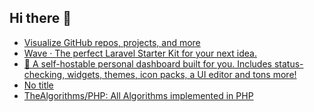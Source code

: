 ## Hi there 👋

<!--
**ahmadmunib/ahmadmunib** is a ✨ _special_ ✨ repository because its `README.md` (this file) appears on your GitHub profile.

Here are some ideas to get you started:

- 🔭 I’m currently working on ...
- 🌱 I’m currently learning ...
- 👯 I’m looking to collaborate on ...
- 🤔 I’m looking for help with ...
- 💬 Ask me about ...
- 📫 How to reach me: ...
- 😄 Pronouns: ...
- ⚡ Fun fact: ...
-->

<!-- daily.dev BOOKMARKS:START -->
- [Visualize GitHub repos, projects, and more](https://app.daily.dev/posts/5sRUt90IK?utm_source=rss&utm_medium=bookmarks&utm_campaign=Pkz0XOXGkQ9Ucdi5Fo1gY)
- [Wave · The perfect Laravel Starter Kit for your next idea.](https://app.daily.dev/posts/FI9WUPebU?utm_source=rss&utm_medium=bookmarks&utm_campaign=Pkz0XOXGkQ9Ucdi5Fo1gY)
- [🚀 A self-hostable personal dashboard built for you. Includes status-checking, widgets, themes, icon packs, a UI editor and tons more!](https://app.daily.dev/posts/ypr7KVVxM?utm_source=rss&utm_medium=bookmarks&utm_campaign=Pkz0XOXGkQ9Ucdi5Fo1gY)
- [No title](https://app.daily.dev/posts/nlZ3NS1os?utm_source=rss&utm_medium=bookmarks&utm_campaign=Pkz0XOXGkQ9Ucdi5Fo1gY)
- [TheAlgorithms/PHP: All Algorithms implemented in PHP](https://app.daily.dev/posts/TUWxEcAbi?utm_source=rss&utm_medium=bookmarks&utm_campaign=Pkz0XOXGkQ9Ucdi5Fo1gY)
<!-- daily.dev BOOKMARKS:END -->
